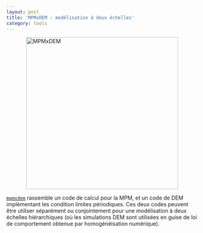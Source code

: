 ```yaml
---
layout: post
title: 'MPMxDEM : modélisation à deux échelles'
category: tools
---
```


<img src="{{ site.baseurl }}/public/img/mpmxdem_logo.png" alt="MPMxDEM" style="display: block; margin: auto;" width="400px"/>

[`mpmxdem`](https://github.com/richefeu/mpmxdem) rassemble un code de calcul pour la MPM, et un code de DEM implémentant les condition limites périodiques.
Ces deux codes peuvent être utiliser séparément ou conjointement pour une modélisation à deux échelles hiérarchiques (où les simulations DEM sont utilisées en guise de loi de comportement obtenue par homogénéisation numérique). 



